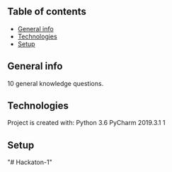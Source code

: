 ## Table of contents
* [General info](#general-info)
* [Technologies](#technologies)
* [Setup](#setup)

## General info
10 general knowledge questions.
	
## Technologies
Project is created with:
Python 3.6
PyCharm 2019.3.1
1
	
## Setup

"# Hackaton-1" 
